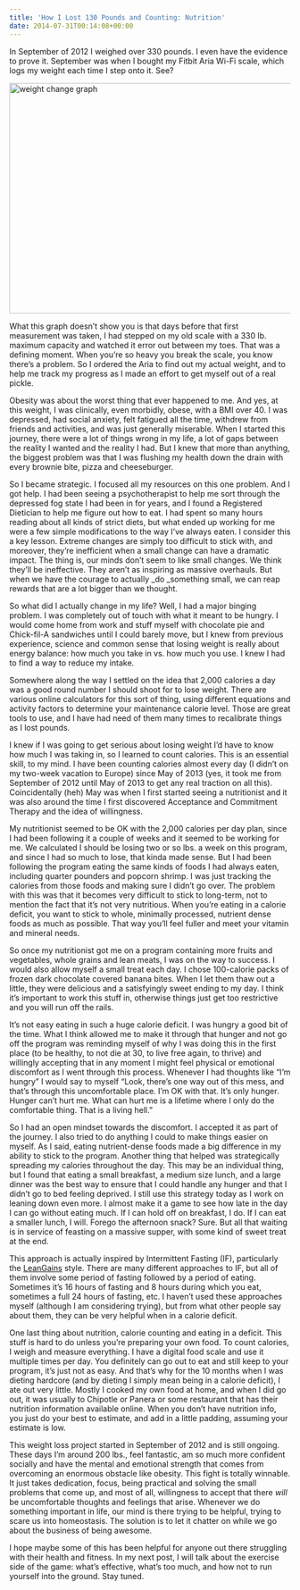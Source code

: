 ```yaml
---
title: 'How I Lost 130 Pounds and Counting: Nutrition'
date: 2014-07-31T00:14:08+00:00
---
```

In September of 2012 I weighed over 330 pounds. I even have the evidence to prove it. September was when I bought my Fitbit Aria Wi-Fi scale, which logs my weight each time I step onto it. See?

<img src="https://joshuakeel.com/wp-content/uploads/2014/07/weight-change-graph.png" alt="weight change graph" width="903" height="413" srcset="https://joshuakeel.com/wp-content/uploads/2014/07/weight-change-graph.png 903w, https://joshuakeel.com/wp-content/uploads/2014/07/weight-change-graph-300x137.png 300w, https://joshuakeel.com/wp-content/uploads/2014/07/weight-change-graph-768x351.png 768w" sizes="(max-width: 903px) 100vw, 903px" />

What this graph doesn&#8217;t show you is that days before that first measurement was taken, I had stepped on my old scale with a 330 lb. maximum capacity and watched it error out between my toes. That was a defining moment. When you&#8217;re so heavy you break the scale, you know there&#8217;s a problem. So I ordered the Aria to find out my actual weight, and to help me track my progress as I made an effort to get myself out of a real pickle.

Obesity was about the worst thing that ever happened to me. And yes, at this weight, I was clinically, even morbidly, obese, with a BMI over 40. I was depressed, had social anxiety, felt fatigued all the time, withdrew from friends and activities, and was just generally miserable. When I started this journey, there were a lot of things wrong in my life, a lot of gaps between the reality I wanted and the reality I had. But I knew that more than anything, the biggest problem was that I was flushing my health down the drain with every brownie bite, pizza and cheeseburger.

So I became strategic. I focused all my resources on this one problem. And I got help. I had been seeing a psychotherapist to help me sort through the depressed fog state I had been in for years, and I found a Registered Dietician to help me figure out how to eat. I had spent so many hours reading about all kinds of strict diets, but what ended up working for me were a few simple modifications to the way I&#8217;ve always eaten. I consider this a key lesson. Extreme changes are simply too difficult to stick with, and moreover, they&#8217;re inefficient when a small change can have a dramatic impact. The thing is, our minds don&#8217;t seem to like small changes. We think they&#8217;ll be ineffective. They aren&#8217;t as inspiring as massive overhauls. But when we have the courage to actually _do _something small, we can reap rewards that are a lot bigger than we thought.

So what did I actually change in my life? Well, I had a major binging problem. I was completely out of touch with what it meant to be hungry. I would come home from work and stuff myself with chocolate pie and Chick-fil-A sandwiches until I could barely move, but I knew from previous experience, science and common sense that losing weight is really about energy balance: how much you take in vs. how much you use. I knew I had to find a way to reduce my intake.

Somewhere along the way I settled on the idea that 2,000 calories a day was a good round number I should shoot for to lose weight. There are various online calculators for this sort of thing, using different equations and activity factors to determine your maintenance calorie level. Those are great tools to use, and I have had need of them many times to recalibrate things as I lost pounds.

I knew if I was going to get serious about losing weight I&#8217;d have to know how much I was taking in, so I learned to count calories. This is an essential skill, to my mind. I have been counting calories almost every day (I didn&#8217;t on my two-week vacation to Europe) since May of 2013 (yes, it took me from September of 2012 until May of 2013 to get any real traction on all this). Coincidentally (heh) May was when I first started seeing a nutritionist and it was also around the time I first discovered Acceptance and Commitment Therapy and the idea of willingness.

My nutritionist seemed to be OK with the 2,000 calories per day plan, since I had been following it a couple of weeks and it seemed to be working for me. We calculated I should be losing two or so lbs. a week on this program, and since I had so much to lose, that kinda made sense. But I had been following the program eating the same kinds of foods I had always eaten, including quarter pounders and popcorn shrimp. I was just tracking the calories from those foods and making sure I didn&#8217;t go over. The problem with this was that it becomes very difficult to stick to long-term, not to mention the fact that it&#8217;s not very nutritious. When you&#8217;re eating in a calorie deficit, you want to stick to whole, minimally processed, nutrient dense foods as much as possible. That way you&#8217;ll feel fuller and meet your vitamin and mineral needs.

So once my nutritionist got me on a program containing more fruits and vegetables, whole grains and lean meats, I was on the way to success. I would also allow myself a small treat each day. I chose 100-calorie packs of frozen dark chocolate covered banana bites. When I let them thaw out a little, they were delicious and a satisfyingly sweet ending to my day. I think it&#8217;s important to work this stuff in, otherwise things just get too restrictive and you will run off the rails.

It&#8217;s not easy eating in such a huge calorie deficit. I was hungry a good bit of the time. What I think allowed me to make it through that hunger and not go off the program was reminding myself of why I was doing this in the first place (to be healthy, to not die at 30, to live free again, to thrive) and willingly accepting that in any moment I might feel physical or emotional discomfort as I went through this process. Whenever I had thoughts like &#8220;I&#8217;m hungry&#8221; I would say to myself &#8220;Look, there&#8217;s one way out of this mess, and that&#8217;s through this uncomfortable place. I&#8217;m OK with that. It&#8217;s only hunger. Hunger can&#8217;t hurt me. What can hurt me is a lifetime where I only do the comfortable thing. That is a living hell.&#8221;

So I had an open mindset towards the discomfort. I accepted it as part of the journey. I also tried to do anything I could to make things easier on myself. As I said, eating nutrient-dense foods made a big difference in my ability to stick to the program. Another thing that helped was strategically spreading my calories throughout the day. This may be an individual thing, but I found that eating a small breakfast, a medium size lunch, and a large dinner was the best way to ensure that I could handle any hunger and that I didn&#8217;t go to bed feeling deprived. I still use this strategy today as I work on leaning down even more. I almost make it a game to see how late in the day I can go without eating much. If I can hold off on breakfast, I do. If I can eat a smaller lunch, I will. Forego the afternoon snack? Sure. But all that waiting is in service of feasting on a massive supper, with some kind of sweet treat at the end.

This approach is actually inspired by Intermittent Fasting (IF), particularly the [LeanGains][1] style. There are many different approaches to IF, but all of them involve some period of fasting followed by a period of eating. Sometimes it&#8217;s 16 hours of fasting and 8 hours during which you eat, sometimes a full 24 hours of fasting, etc. I haven&#8217;t used these approaches myself (although I am considering trying), but from what other people say about them, they can be very helpful when in a calorie deficit.

One last thing about nutrition, calorie counting and eating in a deficit. This stuff is hard to do unless you&#8217;re preparing your own food. To count calories, I weigh and measure everything. I have a digital food scale and use it multiple times per day. You definitely can go out to eat and still keep to your program, it&#8217;s just not as easy. And that&#8217;s why for the 10 months when I was dieting hardcore (and by dieting I simply mean being in a calorie deficit), I ate out very little. Mostly I cooked my own food at home, and when I did go out, it was usually to Chipotle or Panera or some restaurant that has their nutrition information available online. When you don&#8217;t have nutrition info, you just do your best to estimate, and add in a little padding, assuming your estimate is low.

This weight loss project started in September of 2012 and is still ongoing. These days I&#8217;m around 200 lbs., feel fantastic, am so much more confident socially and have the mental and emotional strength that comes from overcoming an enormous obstacle like obesity. This fight is totally winnable. It just takes dedication, focus, being practical and solving the small problems that come up, and most of all, willingness to accept that there _will_ be uncomfortable thoughts and feelings that arise. Whenever we do something important in life, our mind is there trying to be helpful, trying to scare us into homeostasis. The solution is to let it chatter on while we go about the business of being awesome.

I hope maybe some of this has been helpful for anyone out there struggling with their health and fitness. In my next post, I will talk about the exercise side of the game: what&#8217;s effective, what&#8217;s too much, and how not to run yourself into the ground. Stay tuned.

 [1]: https://leangains.com/the-leangains-guide/